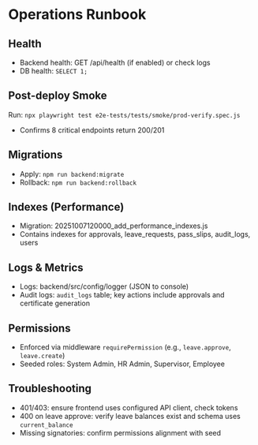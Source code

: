 # Operations Runbook

## Health
- Backend health: GET /api/health (if enabled) or check logs
- DB health: `SELECT 1;`

## Post-deploy Smoke
Run: `npx playwright test e2e-tests/tests/smoke/prod-verify.spec.js`
- Confirms 8 critical endpoints return 200/201

## Migrations
- Apply: `npm run backend:migrate`
- Rollback: `npm run backend:rollback`

## Indexes (Performance)
- Migration: 20251007120000_add_performance_indexes.js
- Contains indexes for approvals, leave_requests, pass_slips, audit_logs, users

## Logs & Metrics
- Logs: backend/src/config/logger (JSON to console)
- Audit logs: `audit_logs` table; key actions include approvals and certificate generation

## Permissions
- Enforced via middleware `requirePermission` (e.g., `leave.approve`, `leave.create`)
- Seeded roles: System Admin, HR Admin, Supervisor, Employee

## Troubleshooting
- 401/403: ensure frontend uses configured API client, check tokens
- 400 on leave approve: verify leave balances exist and schema uses `current_balance`
- Missing signatories: confirm permissions alignment with seed

